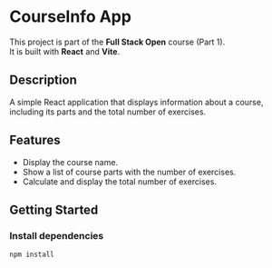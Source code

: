 # CourseInfo App

This project is part of the **Full Stack Open** course (Part 1).  
It is built with **React** and **Vite**.

## Description
A simple React application that displays information about a course, including its parts and the total number of exercises.

## Features
- Display the course name.
- Show a list of course parts with the number of exercises.
- Calculate and display the total number of exercises.

## Getting Started

### Install dependencies
```bash
npm install
